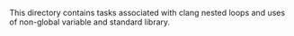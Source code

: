 This directory contains tasks associated with clang nested loops and uses of non-global variable and standard library. 
